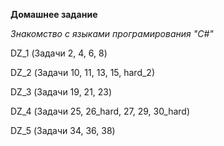 **Домашнее задание**

*Знакомство с языками програмирования "C#"*

DZ_1
(Задачи 2, 4, 6, 8)

DZ_2
(Задачи 10, 11, 13, 15, hard_2)

DZ_3
(Задачи 19, 21, 23)

DZ_4
(Задачи 25, 26_hard, 27, 29, 30_hard)

DZ_5
(Задачи 34, 36, 38)